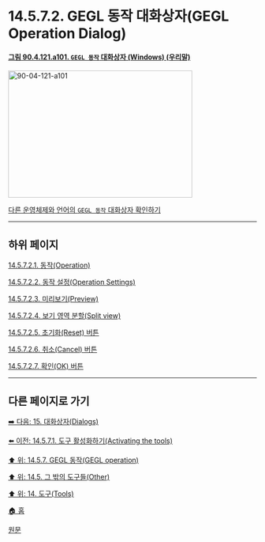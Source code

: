 # 14.5.7.2. GEGL 동작 대화상자(GEGL Operation Dialog)

<a id="90-04-121-a101"></a>

#### [그림 90.4.121.a101. `GEGL 동작` 대화상자 (Windows) (우리말)](./90-04-121-gegl_operation.md#90-04-121-a101)
<img width="373" height="257" alt="90-04-121-a101" src="https://github.com/wonder13662/gimp/assets/15767104/14ee3345-338f-4559-b2a4-7d0224f17083" />

[다른 운영체제와 언어의 `GEGL 동작` 대화상자 확인하기](./90-04-121-gegl_operation.md#90-04-121-a102)

***

## 하위 페이지

[14.5.7.2.1. 동작(Operation)](./14-05-07-02-01-operation.md)

[14.5.7.2.2. 동작 설정(Operation Settings)](./14-05-07-02-02-operation_settings.md)

[14.5.7.2.3. 미리보기(Preview)](./14-05-07-02-03-preview.md)

[14.5.7.2.4. 보기 영역 분할(Split view)](./14-05-07-02-04-split_view.md)

[14.5.7.2.5. 초기화(Reset) 버튼](./14-05-07-02-05-reset_button.md)

[14.5.7.2.6. 취소(Cancel) 버튼](./14-05-07-02-06-cancel_button.md)

[14.5.7.2.7. 확인(OK) 버튼](./14-05-07-02-07-ok_button.md)

***

## 다른 페이지로 가기

[➡️ 다음: 15. 대화상자(Dialogs)](./15-00-dialogs.md)

[⬅️ 이전: 14.5.7.1. 도구 활성화하기(Activating the tools)](./14-05-07-01-activating_the_tool.md)

[⬆️ 위: 14.5.7. GEGL 동작(GEGL operation)](./14-05-07-00-gegl_operation.md)

[⬆️ 위: 14.5. 그 밖의 도구들(Other)](./14-05-00-other.md)

[⬆️ 위: 14. 도구(Tools)](./14-00-tools.md)

[🏠 홈](./00-home.md)

[원문](https://docs.gimp.org/2.10/ko/gimp-tool-gegl.html#idm17260)